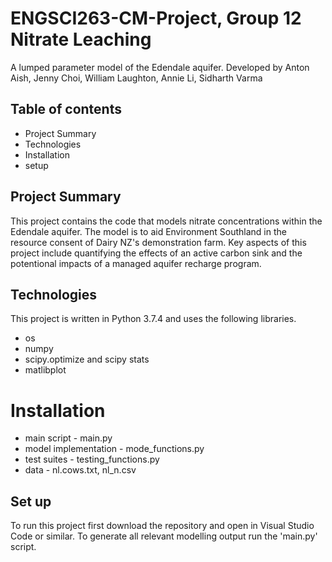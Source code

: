 # ENGSCI263-CM-Project, Group 12 Nitrate Leaching
A lumped parameter model of the Edendale aquifer.
Developed by Anton Aish, Jenny Choi, William Laughton, Annie Li, Sidharth Varma

## Table of contents
* Project Summary
* Technologies
* Installation
* setup

## Project Summary
This project contains the code that models nitrate concentrations within the Edendale aquifer. The model is to aid Environment Southland in the resource consent of Dairy NZ's demonstration farm. Key aspects of this project include quantifying the effects of an active carbon sink and the potentional impacts of a managed aquifer recharge program.

## Technologies
This project is written in Python 3.7.4 and uses the following libraries.
* os
* numpy
* scipy.optimize and scipy stats
* matlibplot

# Installation
* main script - main.py
* model implementation - mode_functions.py
* test suites - testing_functions.py
* data - nl.cows.txt, nl_n.csv

## Set up
To run this project first download the repository and open in Visual Studio Code or similar. To generate all relevant modelling output run the 'main.py' script.